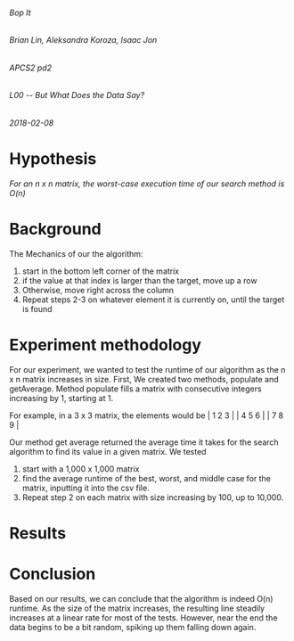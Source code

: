 ###### Bop It 
###### Brian Lin, Aleksandra Koroza, Isaac Jon  
###### APCS2 pd2
###### L00 -- But What Does the Data Say?
###### 2018-02-08

# Hypothesis
*For an n x n matrix, the worst-case execution time of our search method is O(n)*

# Background 
The Mechanics of our the algorithm: 
1) start in the bottom left corner of the matrix
2) if the value at that index is larger than the target, move up a row 
3) Otherwise, move right across the column
4) Repeat steps 2-3 on whatever element it is currently on, until the target is found

# Experiment methodology
For our experiment, we wanted to test the runtime of our algorithm as the n x n matrix increases in size. 
First, We created two methods, populate and getAverage. Method populate fills a matrix with consecutive integers 
increasing by 1, starting at 1. 

For example, in a 3 x 3 matrix, the elements would be 
| 1 2 3 |
| 4 5 6 |
| 7 8 9 |

Our method get average returned the average time it takes for the search algorithm to find its value in a given matrix. We tested 

1) start with a 1,000 x 1,000 matrix
2) find the average runtime of the best, worst, and middle case for the matrix, inputting it into the csv file. 
3) Repeat step 2 on each matrix with size increasing by 100, up to 10,000. 

# Results


# Conclusion
Based on our results, we can conclude that the algorithm is indeed O(n) runtime. As the size of the 
matrix increases, the resulting line steadily increases at a linear rate for most of the tests. However,
near the end the data begins to be a bit random, spiking up them falling down again. 
